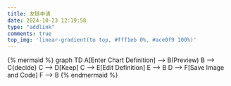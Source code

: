 ```yaml
---
title: 友链申请
date: 2024-10-23 12:19:58
type: "addlink"
comments: true
top_img: 'linear-gradient(to top, #fff1eb 0%, #ace0f9 100%)'
---
```


{% mermaid %}
graph TD
A[Enter Chart Definition] --> B(Preview)
B --> C{decide}
C --> D[Keep]
C --> E[Edit Definition]
E --> B
D --> F[Save Image and Code]
F --> B
{% endmermaid %}


